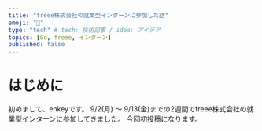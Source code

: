 ```yaml
---
title: "freee株式会社の就業型インターンに参加した話"
emoji: "🏢"
type: "tech" # tech: 技術記事 / idea: アイデア
topics: [Go, freee, インターン]
published: false
---
```


# はじめに
初めまして、enkeyです。
9/2(月) 〜 9/13(金)までの2週間でfreee株式会社の就業型インターンに参加してきました。
今回初投稿になります。